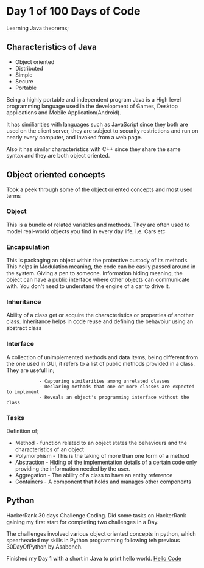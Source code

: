 # Day 1 of 100 Days of Code

Learning Java theorems;
## Characteristics of Java 
 - Object oriented 
 - Distributed 
 - Simple 
 - Secure 
 - Portable 

Being a highly portable and independent program Java is a High level programming language used in the development of Games, Desktop applications and Mobile Application(Android).

It has similiarities with languages such as JavaScript since they both are used on the client server, they are subject to security restrictions and run on nearly every computer, and invoked from a web page.

Also it has similar characteristics with C++ since they share the same syntax and they are both object oriented.

## Object oriented concepts

Took a peek through some of the object oriented concepts and most used terms
 ### Object 
  This is a bundle of related variables and methods. They are often used to model real-world objects you find in every day life, i.e. Cars etc
 ### Encapsulation
  This is packaging an object within the protective custody of its methods. This helps in Modulation meaning, the code can be easily passed around in the system. Giving a pen to someone. Information hiding meaning, the object can have a public interface where other objects can communicate with. You don't need to understand the engine of a car to drive it.
 ### Inheritance 
  Ability of a class get or acquire the characteristics or properties of another class. Inheritance helps in code reuse and defining the behavoiur using an abstract class
 ### Interface 
  A collection of unimplemented methods and data items, being different from the one used in GUI, it refers to a list of public methods provided in a class. They are usefull in; 

                - Capturing similarities among unrelated classes 
                - Declaring methods that one or more classes are expected to implement
                - Reveals an object's programming interface without the class 

 ### Tasks 
  Definition of;
  - Method - function related to an object states the behaviours and the characteristics of an object
  - Polymorphism - This is the taking of more than one form of a method 
  - Abstraction - Hiding of the implementation details of a certain code only providing the information needed by the user.
  - Aggregation - The ability of a class to have an entity reference
  - Containers - A component that holds and manages other components

## Python 
HackerRank 30 days Challenge Coding.
Did some tasks on HackerRank gaining my first start for completing two challenges in a Day. 

The challlenges involved various object oriented concepts in python, which spearheaded my skills in Python programming following teh previous 30DayOfPython by Asabeneh.

Finished my Day 1 with a short in Java to print hello world.
[Hello Code](./Hello.java)

